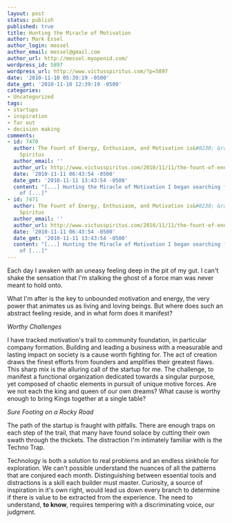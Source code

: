 ```yaml
---
layout: post
status: publish
published: true
title: Hunting the Miracle of Motivation
author: Mark Essel
author_login: messel
author_email: messel@gmail.com
author_url: http://messel.myopenid.com/
wordpress_id: 5897
wordpress_url: http://www.victusspiritus.com/?p=5897
date: '2010-11-10 05:39:19 -0500'
date_gmt: '2010-11-10 12:39:19 -0500'
categories:
- Uncategorized
tags:
- startups
- inspiration
- far out
- decision making
comments:
- id: 7470
  author: The Fount of Energy, Enthusiasm, and Motivation is&#8230; &raquo; Victus
    Spiritus
  author_email: ''
  author_url: http://www.victusspiritus.com/2010/11/11/the-fount-of-energy-enthusiasm-and-motivation-is/
  date: '2010-11-11 06:43:54 -0500'
  date_gmt: '2010-11-11 13:43:54 -0500'
  content: "[...] Hunting the Miracle of Motivation I began searching for the origin
    of [...]"
- id: 7471
  author: The Fount of Energy, Enthusiasm, and Motivation is&#8230; &raquo; Victus
    Spiritus
  author_email: ''
  author_url: http://www.victusspiritus.com/2010/11/11/the-fount-of-energy-enthusiasm-and-motivation-is/
  date: '2010-11-11 06:43:54 -0500'
  date_gmt: '2010-11-11 13:43:54 -0500'
  content: "[...] Hunting the Miracle of Motivation I began searching for the origin
    of [...]"
---
```

<p>Each day I awaken with an uneasy feeling deep in the pit of my gut. I can't shake the sensation that I'm stalking the ghost of a force man was never meant to hold onto. </p>
<p>What I'm after is the key to unbounded motivation and energy, the very power that animates us as living and loving beings. But where does such an abstract feeling reside, and in what form does it manifest?</p>
<p><I>Worthy Challenges</I></p>
<p>I have tracked motivation's trail to community foundation, in particular company formation. Building and leading a business with a measurable and lasting impact on society is a cause worth fighting for. The act of creation draws the finest efforts from founders and amplifies their greatest flaws. This sharp mix is the alluring call of the startup for me. The challenge, to manifest a functional organization dedicated towards a singular purpose, yet composed of chaotic elements in pursuit of unique motive forces. Are we not each the king and queen of our own dreams? What cause is worthy enough to bring Kings together at a single table?</p>
<p><I>Sure Footing on a Rocky Road</I></p>
<p>The path of the startup is fraught with pitfalls. There are enough traps on each step of the trail, that many have found solace by cutting their own swath through the thickets. The distraction I'm intimately familiar with is the Techno Trap.</p>
<p>Technology is both a solution to real problems and an endless sinkhole for exploration. We can't possible understand the nuances of all the patterns that are conjured each month. Distinguishing between essential tools and distractions is a skill each builder must master. Curiosity, a source of inspiration in it's own right, would lead us down every branch to determine if there is value to be extracted from the experience. The need to understand, <strong>to know</strong>, requires tempering with a discriminating voice, our judgment.</p>
